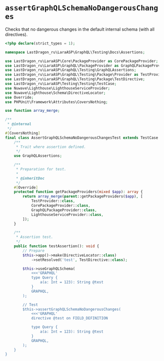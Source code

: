 # `assertGraphQLSchemaNoDangerousChanges`

Checks that no dangerous changes in the default internal schema (with all directives).

[include:example]: ./AssertGraphQLSchemaNoDangerousChangesTest.php
[//]: # (start: preprocess/afffe5cc30a9637b)
[//]: # (warning: Generated automatically. Do not edit.)

```php
<?php declare(strict_types = 1);

namespace LastDragon_ru\LaraASP\GraphQL\Testing\Docs\Assertions;

use LastDragon_ru\LaraASP\Core\PackageProvider as CorePackageProvider;
use LastDragon_ru\LaraASP\GraphQL\PackageProvider as GraphQLPackageProvider;
use LastDragon_ru\LaraASP\GraphQL\Testing\GraphQLAssertions;
use LastDragon_ru\LaraASP\GraphQL\Testing\Package\Provider as TestProvider;
use LastDragon_ru\LaraASP\GraphQL\Testing\Package\TestDirective;
use LastDragon_ru\LaraASP\Testing\Testing\TestCase;
use Nuwave\Lighthouse\LighthouseServiceProvider;
use Nuwave\Lighthouse\Schema\DirectiveLocator;
use Override;
use PHPUnit\Framework\Attributes\CoversNothing;

use function array_merge;

/**
 * @internal
 */
#[CoversNothing]
final class AssertGraphQLSchemaNoDangerousChangesTest extends TestCase {
    /**
     * Trait where assertion defined.
     */
    use GraphQLAssertions;

    /**
     * Preparation for test.
     *
     * @inheritDoc
     */
    #[Override]
    protected function getPackageProviders(mixed $app): array {
        return array_merge(parent::getPackageProviders($app), [
            TestProvider::class,
            CorePackageProvider::class,
            GraphQLPackageProvider::class,
            LighthouseServiceProvider::class,
        ]);
    }

    /**
     * Assertion test.
     */
    public function testAssertion(): void {
        // Prepare
        $this->app()->make(DirectiveLocator::class)
            ->setResolved('test', TestDirective::class);

        $this->useGraphQLSchema(
            <<<'GRAPHQL'
            type Query {
                a(a: Int = 123): String @test
            }
            GRAPHQL,
        );

        // Test
        $this->assertGraphQLSchemaNoDangerousChanges(
            <<<'GRAPHQL'
            directive @test on FIELD_DEFINITION

            type Query {
                a(a: Int = 123): String @test
            }
            GRAPHQL,
        );
    }
}
```

[//]: # (end: preprocess/afffe5cc30a9637b)
